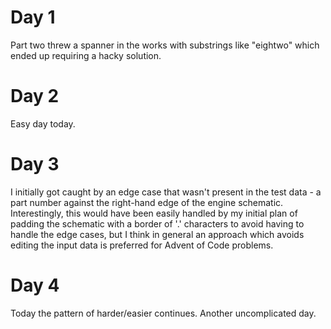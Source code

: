 # Day 1
Part two threw a spanner in the works with substrings like "eightwo" which ended up requiring a hacky solution.
# Day 2
Easy day today.
# Day 3
I initially got caught by an edge case that wasn't present in the test data - a part number against the right-hand edge of the engine schematic. Interestingly, this would have been easily handled by my initial plan of padding the schematic with a border of '.' characters to avoid having to handle the edge cases, but I think in general an approach which avoids editing the input data is preferred for Advent of Code problems.
# Day 4
Today the pattern of harder/easier continues. Another uncomplicated day.
